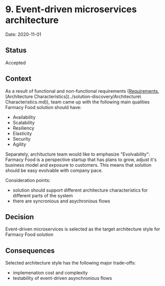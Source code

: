 # 9. Event-driven microservices architecture

Date: 2020-11-01

## Status

Accepted

## Context

As a result of functional and non-functional requirements ([Requirements](../requirements/Requirements.md), [Architecture Characteristics](../solution-discovery/Architecture\ Characteristics.md)), team came up with the following main qualities Farmacy Food solution should have:
- Availability
- Scalability
- Resiliency
- Elasticity
- Security
- Agility

Separately, architucture team would like to emphasize "Evolvability": Farmacy Food is a perspective startup that has plans to grow, adjust it's business model and exposure to customers. This means that solution should be easy evolvable with company pace.

Consideration points:
- solution should support different architecture characteristics for different parts of the system
- there are syncronious and asychronious flows

## Decision

Event-driven microservices is selected as the target architecture style for Farmacy Food solution

## Consequences

Selected architecture style has the following major trade-offs:
- implemenation cost and complexity
- testability of event-driven asynchronious flows

